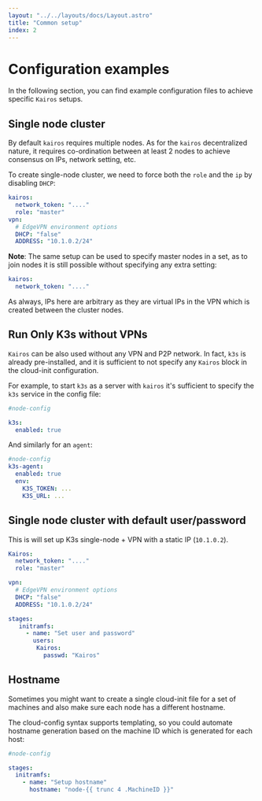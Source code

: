 ```yaml
---
layout: "../../layouts/docs/Layout.astro"
title: "Common setup"
index: 2
---
```


# Configuration examples

In the following section, you can find example configuration files to achieve specific `Kairos` setups.

## Single node cluster

By default `kairos` requires multiple nodes. As for the `kairos` decentralized nature, it requires co-ordination between at least 2 nodes to achieve consensus on IPs, network setting, etc.

To create single-node cluster, we need to force both the `role` and the `ip` by disabling `DHCP`:

```yaml
kairos:
  network_token: "...."
  role: "master"
vpn:
  # EdgeVPN environment options
  DHCP: "false"
  ADDRESS: "10.1.0.2/24"
```

**Note**: The same setup can be used to specify master nodes in a set, as to join nodes it is still possible without specifying any extra setting:

```yaml
kairos:
  network_token: "...."
```

As always, IPs here are arbitrary as they are virtual IPs in the VPN which is created between the cluster nodes.

## Run Only K3s without VPNs

`Kairos` can be also used without any VPN and P2P network. In fact, `k3s` is already pre-installed, and it is sufficient to not specify any `Kairos` block in the cloud-init configuration.

For example, to start `k3s` as a server with `kairos` it's sufficient to specify the `k3s` service in the config file:

```yaml
#node-config

k3s:
  enabled: true
```

And similarly for an `agent`:

```yaml
#node-config
k3s-agent:
  enabled: true
  env:
    K3S_TOKEN: ...
    K3S_URL: ...
```

## Single node cluster with default user/password

This is will set up K3s single-node + VPN with a static IP (`10.1.0.2`).

```yaml
Kairos:
  network_token: "...."
  role: "master"

vpn:
  # EdgeVPN environment options
  DHCP: "false"
  ADDRESS: "10.1.0.2/24"

stages:
   initramfs:
     - name: "Set user and password"
       users:
        Kairos:
          passwd: "Kairos"
```

## Hostname

Sometimes you might want to create a single cloud-init file for a set of machines and also make sure each node has a different hostname.

The cloud-config syntax supports templating, so you could automate hostname generation based on the machine ID which is generated for each host:

```yaml
#node-config

stages:
  initramfs:
    - name: "Setup hostname"
      hostname: "node-{{ trunc 4 .MachineID }}"
```

